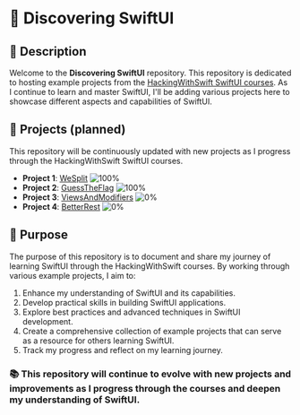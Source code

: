 # 🚀 Discovering SwiftUI

## 📝 Description
Welcome to the **Discovering SwiftUI** repository. This repository is dedicated to hosting example projects from the [HackingWithSwift SwiftUI courses](https://www.hackingwithswift.com/100/swiftui). As I continue to learn and master SwiftUI, I'll be adding various projects here to showcase different aspects and capabilities of SwiftUI.

## 🌟 Projects (planned)
This repository will be continuously updated with new projects as I progress through the HackingWithSwift SwiftUI courses.
* **Project 1**: [WeSplit](https://www.hackingwithswift.com/books/ios-swiftui/wesplit-introduction) ![100%](https://progress-bar.dev/100/)
* **Project 2**: [GuessTheFlag](https://www.hackingwithswift.com/books/ios-swiftui/guess-the-flag-introduction) ![100%](https://progress-bar.dev/100/)
* **Project 3**: [ViewsAndModifiers](https://www.hackingwithswift.com/books/ios-swiftui/views-and-modifiers-introduction) ![0%](https://progress-bar.dev/0/)
* **Project 4**: [BetterRest](https://www.hackingwithswift.com/books/ios-swiftui/betterrest-introduction) ![0%](https://progress-bar.dev/0/)

## 🎯 Purpose

The purpose of this repository is to document and share my journey of learning SwiftUI through the HackingWithSwift courses. By working through various example projects, I aim to:

1. Enhance my understanding of SwiftUI and its capabilities.
2. Develop practical skills in building SwiftUI applications.
3. Explore best practices and advanced techniques in SwiftUI development.
4. Create a comprehensive collection of example projects that can serve as a resource for others learning SwiftUI.
5. Track my progress and reflect on my learning journey.

### 📚 This repository will continue to evolve with new projects and improvements as I progress through the courses and deepen my understanding of SwiftUI.
